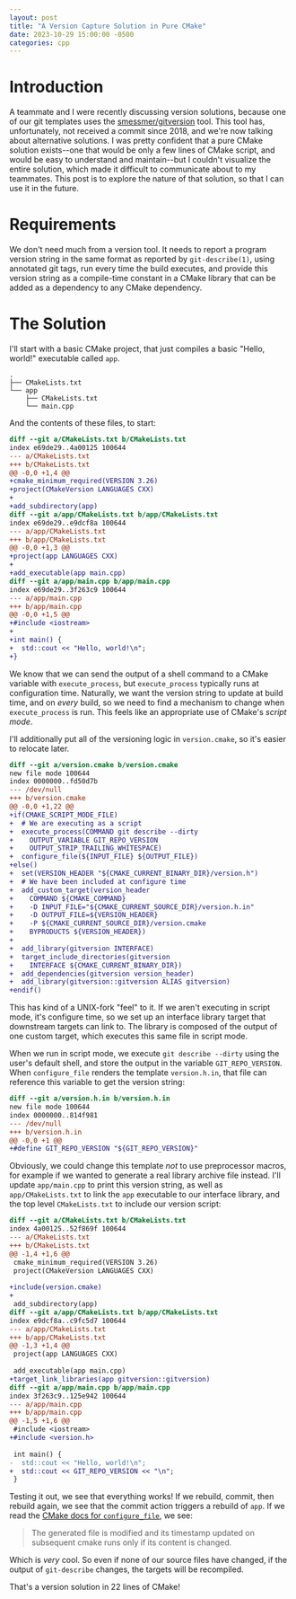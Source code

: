 ```yaml
---
layout: post
title: "A Version Capture Solution in Pure CMake"
date: 2023-10-29 15:00:00 -0500
categories: cpp
---
```


# Introduction

A teammate and I were recently discussing version solutions, because one of our
git templates uses the [smessmer/gitversion][1] tool. This tool has,
unfortunately, not received a commit since 2018, and we're now talking about
alternative solutions. I was pretty confident that a pure CMake solution
exists--one that would be only a few lines of CMake script, and would be easy
to understand and maintain--but I couldn't visualize the entire solution, which
made it difficult to communicate about to my teammates. This post is to explore
the nature of that solution, so that I can use it in the future.

# Requirements

We don't need much from a version tool. It needs to report a program version
string in the same format as reported by `git-describe(1)`, using annotated git
tags, run every time the build executes, and provide this version string as a
compile-time constant in a CMake library that can be added as a dependency to
any CMake dependency.

# The Solution

I'll start with a basic CMake project, that just compiles a basic
"Hello, world!" executable called `app`.

```
.
├── CMakeLists.txt
└── app
    ├── CMakeLists.txt
    └── main.cpp
```

And the contents of these files, to start:

```diff
diff --git a/CMakeLists.txt b/CMakeLists.txt
index e69de29..4a00125 100644
--- a/CMakeLists.txt
+++ b/CMakeLists.txt
@@ -0,0 +1,4 @@
+cmake_minimum_required(VERSION 3.26)
+project(CMakeVersion LANGUAGES CXX)
+
+add_subdirectory(app)
diff --git a/app/CMakeLists.txt b/app/CMakeLists.txt
index e69de29..e9dcf8a 100644
--- a/app/CMakeLists.txt
+++ b/app/CMakeLists.txt
@@ -0,0 +1,3 @@
+project(app LANGUAGES CXX)
+
+add_executable(app main.cpp)
diff --git a/app/main.cpp b/app/main.cpp
index e69de29..3f263c9 100644
--- a/app/main.cpp
+++ b/app/main.cpp
@@ -0,0 +1,5 @@
+#include <iostream>
+
+int main() {
+  std::cout << "Hello, world!\n";
+}
```

We know that we can send the output of a shell command to a CMake variable with
`execute_process`, but `execute_process` typically runs at configuration time.
Naturally, we want the version string to update at build time, and on _every_
build, so we need to find a mechanism to change when `execute_process` is run.
This feels like an appropriate use of CMake's _script mode_.

I'll additionally put all of the versioning logic in `version.cmake`, so it's
easier to relocate later.

```diff
diff --git a/version.cmake b/version.cmake
new file mode 100644
index 0000000..fd50d7b
--- /dev/null
+++ b/version.cmake
@@ -0,0 +1,22 @@
+if(CMAKE_SCRIPT_MODE_FILE)
+  # We are executing as a script
+  execute_process(COMMAND git describe --dirty
+    OUTPUT_VARIABLE GIT_REPO_VERSION
+    OUTPUT_STRIP_TRAILING_WHITESPACE)
+  configure_file(${INPUT_FILE} ${OUTPUT_FILE})
+else()
+  set(VERSION_HEADER "${CMAKE_CURRENT_BINARY_DIR}/version.h")
+  # We have been included at configure time
+  add_custom_target(version_header
+    COMMAND ${CMAKE_COMMAND}
+    -D INPUT_FILE="${CMAKE_CURRENT_SOURCE_DIR}/version.h.in"
+    -D OUTPUT_FILE=${VERSION_HEADER}
+    -P ${CMAKE_CURRENT_SOURCE_DIR}/version.cmake
+    BYPRODUCTS ${VERSION_HEADER})
+
+  add_library(gitversion INTERFACE)
+  target_include_directories(gitversion
+    INTERFACE ${CMAKE_CURRENT_BINARY_DIR})
+  add_dependencies(gitversion version_header)
+  add_library(gitversion::gitversion ALIAS gitversion)
+endif()
```

This has kind of a UNIX-fork "feel" to it. If we aren't executing in script
mode, it's configure time, so we set up an interface library target that
downstream targets can link to. The library is composed of the output of one
custom target, which executes this same file in script mode.

When we run in script mode, we execute `git describe --dirty` using the user's
default shell, and store the output in the variable `GIT_REPO_VERSION`. When
`configure_file` renders the template `version.h.in`, that file can reference
this variable to get the version string:

```diff
diff --git a/version.h.in b/version.h.in
new file mode 100644
index 0000000..814f981
--- /dev/null
+++ b/version.h.in
@@ -0,0 +1 @@
+#define GIT_REPO_VERSION "${GIT_REPO_VERSION}"
```

Obviously, we could change this template _not_ to use preprocessor macros, for
example if we wanted to generate a real library archive file instead. I'll
update `app/main.cpp` to print this version string, as well as
`app/CMakeLists.txt` to link the `app` executable to our interface library, and
the top level `CMakeLists.txt` to include our version script:

```diff
diff --git a/CMakeLists.txt b/CMakeLists.txt
index 4a00125..52f869f 100644
--- a/CMakeLists.txt
+++ b/CMakeLists.txt
@@ -1,4 +1,6 @@
 cmake_minimum_required(VERSION 3.26)
 project(CMakeVersion LANGUAGES CXX)
 
+include(version.cmake)
+
 add_subdirectory(app)
diff --git a/app/CMakeLists.txt b/app/CMakeLists.txt
index e9dcf8a..c9fc5d7 100644
--- a/app/CMakeLists.txt
+++ b/app/CMakeLists.txt
@@ -1,3 +1,4 @@
 project(app LANGUAGES CXX)
 
 add_executable(app main.cpp)
+target_link_libraries(app gitversion::gitversion)
diff --git a/app/main.cpp b/app/main.cpp
index 3f263c9..125e942 100644
--- a/app/main.cpp
+++ b/app/main.cpp
@@ -1,5 +1,6 @@
 #include <iostream>
+#include <version.h>
 
 int main() {
-  std::cout << "Hello, world!\n";
+  std::cout << GIT_REPO_VERSION << "\n";
 }
```

Testing it out, we see that everything works! If we rebuild, commit, then
rebuild again, we see that the commit action triggers a rebuild of `app`. If we
read the [CMake docs for `configure_file`][2], we see:

> The generated file is modified and its timestamp updated on subsequent cmake
> runs only if its content is changed.

Which is _very_ cool. So even if none of our source files have changed, if the
output of `git-describe` changes, the targets will be recompiled.

That's a version solution in 22 lines of CMake!

[1]: https://github.com/smessmer/gitversion
[2]: https://cmake.org/cmake/help/latest/command/configure_file.html
